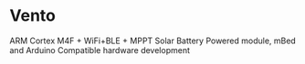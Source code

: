 # Vento
ARM Cortex M4F + WiFi+BLE + MPPT Solar Battery Powered module, mBed and Arduino Compatible hardware development 
